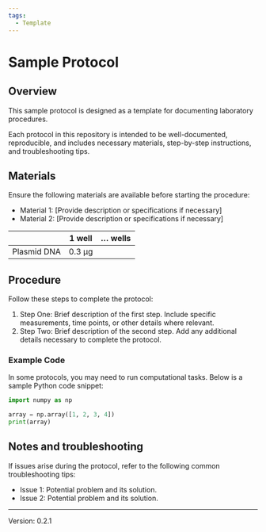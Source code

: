```yaml
---
tags:
  - Template
---
```


# Sample Protocol

## Overview

This sample protocol is designed as a template for documenting laboratory
procedures.

Each protocol in this repository is intended to be well-documented,
reproducible, and includes necessary materials, step-by-step instructions, and
troubleshooting tips.

## Materials

Ensure the following materials are available before starting the procedure:

- Material 1: [Provide description or specifications if necessary]
- Material 2: [Provide description or specifications if necessary]

|             | 1 well | … wells |
| ----------- | ------ | ------- |
| Plasmid DNA | 0.3 µg |         |

## Procedure

Follow these steps to complete the protocol:

1. Step One: Brief description of the first step. Include specific measurements, time points, or other details where relevant.
2. Step Two: Brief description of the second step. Add any additional details necessary to complete the protocol.

### Example Code

In some protocols, you may need to run computational tasks. Below is a sample Python code snippet:

```python
import numpy as np

array = np.array([1, 2, 3, 4])
print(array)
```

## Notes and troubleshooting

If issues arise during the protocol, refer to the following common troubleshooting tips:

- Issue 1: Potential problem and its solution.
- Issue 2: Potential problem and its solution.

---

Version: 0.2.1
